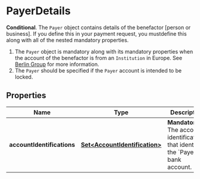 

# PayerDetails

__Conditional__. The `Payer` object contains details of the benefactor [person or business]. If you define this in your payment request, you mustdefine this along with all of the nested mandatory properties.<ol>     <li>The `Payer` object is mandatory along with its mandatory properties when the account of the benefactor is from an `Institution` in Europe.          See [Berlin Group](https://docs.yapily.com/pages/knowledge/open-banking/berlin_group/) for more information.</li>     <li>The `Payer` should be specified if the `Payer` account is intended to be locked.</li></ol>

## Properties

Name | Type | Description | Notes
------------ | ------------- | ------------- | -------------
**accountIdentifications** | [**Set&lt;AccountIdentification&gt;**](AccountIdentification.md) | __Mandatory__. The account identifications that identify the &#x60;Payer&#x60; bank account. | 



